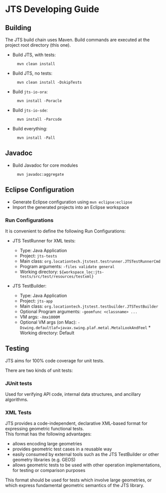 # JTS Developing Guide

## Building

The JTS build chain uses Maven.  Build commands are executed at the project root directory (this one).

* Build JTS, with tests:

        mvn clean install
    
* Build JTS, no tests:

        mvn clean install -DskipTests

* Build `jts-io-ora`:

        mvn install -Poracle
        
* Build `jts-io-sde`:

        mvn install -Parcsde
        
* Build everything:

        mvn install -Pall

## Javadoc

* Build Javadoc for core modules

        mvn javadoc:aggregate

## Eclipse Configuration

* Generate Eclipse configuration using `mvn eclipse:eclipse`
* Import the generated projects into an Eclipse workspace

### Run Configurations

It is convenient to define the following Run Configurations:

* JTS TestRunner for XML tests:
  * Type: Java Application
  * Project: `jts-tests`
  * Main class: `org.locationtech.jtstest.testrunner.JTSTestRunnerCmd`
  * Program arguments: `-files validate general`
  * Working directory: `${workspace_loc:jts-tests/src/test/resources/testxml}`

* JTS TestBuilder:
  * Type: Java Application
  * Project: `jts-app`
  * Main class: `org.locationtech.jtstest.testbuilder.JTSTestBuilder`
  * Optional Program arguments: `-geomfunc <classname> ...`
  * VM args: `-Xmx1000M`
  * Optional VM args (on Mac): `-Dswing.defaultlaf=javax.swing.plaf.metal.MetalLookAndFeel`  * Working directory: Default

## Testing

JTS aims for 100% code coverage for unit tests. 

There are two kinds of unit tests:

### JUnit tests

Used for verifying API code, internal data structures, and ancillary algorithms.

### XML Tests

JTS provides a code-independent, declarative XML-based format for expressing geometric functional tests.  
This format has the following advantages:

* allows encoding large geometries
* provides geometric test cases in a reusable way
* easily consumed by external tools such as the JTS TestBuilder or other geometry libraries (e.g. GEOS)
* allows geometric tests to be used with other operation implementations, for testing or comparison purposes

This format should be used for tests which involve large geometries, or which 
express fundamental geometric semantics of the JTS library.


